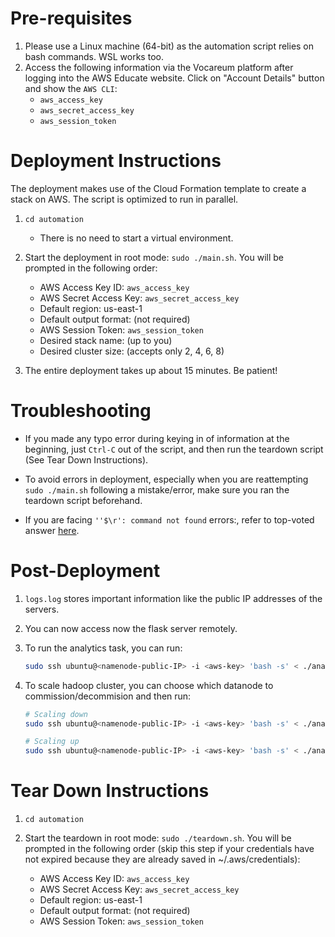 # Pre-requisites

1. Please use a Linux machine (64-bit) as the automation script relies on bash commands. WSL works too.
2. Access the following information via the Vocareum platform after logging into the AWS Educate website. Click on "Account Details" button and show the `AWS CLI`:
   - `aws_access_key`
   - `aws_secret_access_key`
   - `aws_session_token`

# Deployment Instructions

The deployment makes use of the Cloud Formation template to create a stack on AWS. The script is optimized to run in parallel.

1. `cd automation`
   - There is no need to start a virtual environment.
2. Start the deployment in root mode: `sudo ./main.sh`. You will be prompted in the following order:

   - AWS Access Key ID: `aws_access_key`
   - AWS Secret Access Key: `aws_secret_access_key`
   - Default region: us-east-1
   - Default output format: (not required)
   - AWS Session Token: `aws_session_token`
   - Desired stack name: (up to you)
   - Desired cluster size: (accepts only 2, 4, 6, 8)

3. The entire deployment takes up about 15 minutes. Be patient!

# Troubleshooting

- If you made any typo error during keying in of information at the beginning, just `Ctrl-C` out of the script, and then run the teardown script (See Tear Down Instructions).
- To avoid errors in deployment, especially when you are reattempting `sudo ./main.sh` following a mistake/error, make sure you ran the teardown script beforehand.

- If you are facing `''$\r': command not found` errors:, refer to top-voted answer [here](https://askubuntu.com/questions/966488/how-do-i-fix-r-command-not-found-errors-running-bash-scripts-in-wsl).

# Post-Deployment

1. `logs.log` stores important information like the public IP addresses of the servers.
2. You can now access now the flask server remotely.
3. To run the analytics task, you can run:
   ```bash
   sudo ssh ubuntu@<namenode-public-IP> -i <aws-key> 'bash -s' < ./analytics_scripts/execute_analytics.sh
   ```
4. To scale hadoop cluster, you can choose which datanode to commission/decommision and then run:

   ```bash
   # Scaling down
   sudo ssh ubuntu@<namenode-public-IP> -i <aws-key> 'bash -s' < ./analytics_scripts/scaling_down.sh <datanode-private-IP>

   # Scaling up
   sudo ssh ubuntu@<namenode-public-IP> -i <aws-key> 'bash -s' < ./analytics_scripts/scaling_up.sh <datanode-private-IP>
   ```

# Tear Down Instructions

1. `cd automation`
2. Start the teardown in root mode: `sudo ./teardown.sh`. You will be prompted in the following order (skip this step if your credentials have not expired because they are already saved in ~/.aws/credentials):

   - AWS Access Key ID: `aws_access_key`
   - AWS Secret Access Key: `aws_secret_access_key`
   - Default region: us-east-1
   - Default output format: (not required)
   - AWS Session Token: `aws_session_token`
